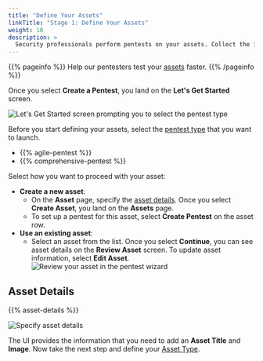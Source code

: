 ```yaml
---
title: "Define Your Assets"
linkTitle: "Stage 1: Define Your Assets"
weight: 10
description: >
  Security professionals perform pentests on your assets. Collect the info they need.
---
```


{{% pageinfo %}}
Help our pentesters test your [assets](/getting-started/glossary/#asset) faster.
{{% /pageinfo %}}

Once you select **Create a Pentest**, you land on the **Let's Get Started** screen.

![Let's Get Started screen prompting you to select the pentest type](/gsg/LetsGetStarted.png "Let's Get Started screen prompting you to select the pentest type")

Before you start defining your assets, select the [pentest type](/platform-deep-dive/pentests/pentest-types/) that you want to launch.

- {{% agile-pentest %}}
- {{% comprehensive-pentest %}}

Select how you want to proceed with your asset:

- **Create a new asset**:
  - On the **Asset** page, specify the [asset details](#asset-details). Once you select **Create Asset**, you land on the **Assets** page.
  - To set up a pentest for this asset, select **Create Pentest** on the asset row.
- **Use an existing asset**:
  - Select an asset from the list. Once you select **Continue**, you can see asset details on the **Review Asset** screen. To update asset information, select **Edit Asset**.<br>
  ![Review your asset in the pentest wizard](/gsg/ReviewAsset.png "Review your asset in the pentest wizard")

## Asset Details

{{% asset-details %}}

![Specify asset details](/gsg/AssetScreen.png "Specify asset details")

The UI provides the information that you need to add an **Asset Title** and **Image**. Now take the next step and define your [Asset Type](/getting-started/assets/asset-type/).
